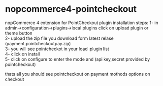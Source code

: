 # nopcommerce4-pointcheckout
nopCommerce 4 extension for PointCheckout
plugin installation steps:
1- in admin->configuration->plugins->local plugins click on upload plugin or theme button<br/>
2- upload the zip file you download form latest relase (payment.pointcheckoutpay.zip)<br/>
3- you will see pointcheckot in your loacl plugin list <br/>
4- click on install<br/>
5- click on configure to enter the mode and (api key,secret provided by pointcheckout)<br/>

thats all you should see pointcheckout on payment mothods  options on checkout 
